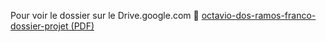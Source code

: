 Pour voir le dossier sur le Drive.google.com
📄 [octavio-dos-ramos-franco-dossier-projet (PDF)]([https://drive.google.com/tonlien](https://drive.google.com/drive/folders/1DUO6sOKIQiXe2LL5uQlfvyWPBszpV9L5?usp=drive_link))

